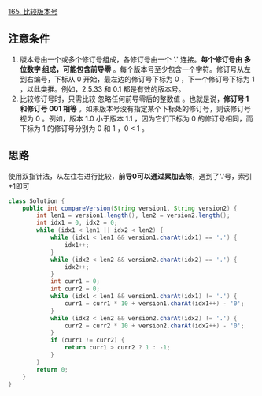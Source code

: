 [165. 比较版本号](https://leetcode-cn.com/problems/compare-version-numbers/)

## 注意条件

1. 版本号由一个或多个修订号组成，各修订号由一个 '.' 连接。**每个修订号由 多位数字 组成，可能包含前导零** 。每个版本号至少包含一个字符。修订号从左到右编号，下标从 0 开始，最左边的修订号下标为 0 ，下一个修订号下标为 1 ，以此类推。例如，2.5.33 和 0.1 都是有效的版本号。
2. 比较修订号时，只需比较 忽略任何前导零后的整数值 。也就是说，**修订号 1 和修订号 001 相等** 。如果版本号没有指定某个下标处的修订号，则该修订号视为 0 。例如，版本 1.0 小于版本 1.1 ，因为它们下标为 0 的修订号相同，而下标为 1 的修订号分别为 0 和 1 ，0 < 1 。

## 思路

使用双指针法，从左往右进行比较，**前导0可以通过累加去除**，遇到了'.'号，索引+1即可

```java
class Solution {
    public int compareVersion(String version1, String version2) {
        int len1 = version1.length(), len2 = version2.length();
        int idx1 = 0, idx2 = 0;
        while (idx1 < len1 || idx2 < len2) {
            while (idx1 < len1 && version1.charAt(idx1) == '.') {
                idx1++;
            }
            while (idx2 < len2 && version2.charAt(idx2) == '.') {
                idx2++;
            }
            int curr1 = 0;
            int curr2 = 0;
            while (idx1 < len1 && version1.charAt(idx1) != '.') {
                curr1 = curr1 * 10 + version1.charAt(idx1++) - '0';
            }
            while (idx2 < len2 && version2.charAt(idx2) != '.') {
                curr2 = curr2 * 10 + version2.charAt(idx2++) - '0';
            }
            if (curr1 != curr2) {
                return curr1 > curr2 ? 1 : -1;
            }
        }
        return 0;
    }
}
```

